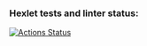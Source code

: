 ### Hexlet tests and linter status:
[![Actions Status](https://github.com/Noxeorn/layout-designer-project-58/actions/workflows/hexlet-check.yml/badge.svg)](https://github.com/Noxeorn/layout-designer-project-58/actions)